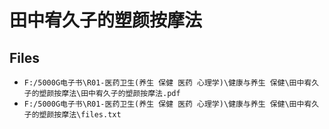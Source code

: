 # 田中宥久子的塑颜按摩法

## Files

- `F:/5000G电子书\R01-医药卫生(养生 保健 医药 心理学)\健康与养生 保健\田中宥久子的塑颜按摩法\田中宥久子的塑颜按摩法.pdf`
- `F:/5000G电子书\R01-医药卫生(养生 保健 医药 心理学)\健康与养生 保健\田中宥久子的塑颜按摩法\files.txt`
